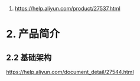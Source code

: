 1. https://help.aliyun.com/product/27537.html

# 2. 产品简介
## 2.2 基础架构
https://help.aliyun.com/document_detail/27544.html